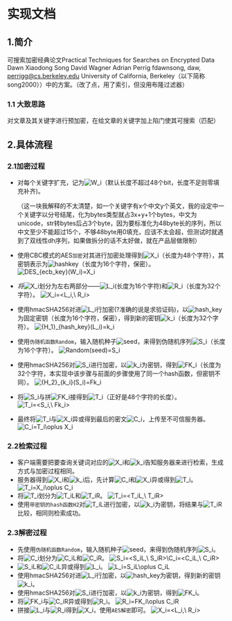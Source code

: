 # 实现文档

## 1.简介

可搜索加密经典论文Practical Techniques for Searches on Encrypted Data Dawn Xiaodong Song David Wagner Adrian Perrig fdawnsong, daw, [perrigg@cs.berkeley.edu](mailto:perrigg@cs.berkeley.edu) University of California, Berkeley（以下简称song2000））中的方案。（改了点，用了索引，但没用布隆过滤器）

### 1.1 大致思路

对文章及其关键字进行预加密，在给文章的关键字加上陷门使其可搜索（匹配）

## 2.具体流程

### 2.1加密过程

- 对每个关键字扩充，记为![W_i](https://math.jianshu.com/math?formula=W_i)（默认长度不超过48个bit，长度不足则零填充补齐)。

   （这一块我解释的不太清楚，如一个关键字有x个中文y个英文，我的设定中一个关键字以分号结尾，化为bytes类型就占3x+y+1个bytes，中文为unicode，str转bytes后占3个byte，因为要标准化为48byte长的序列，所以中文至少不能超过15个，不够48byte用0填充，应该不太会超，但测试时就遇到了双线性dh序列，如果做拆分的话不太好做，就在产品层做限制）

- 使用CBC模式的AES`加密`对其进行加密处理得到![X_i](https://math.jianshu.com/math?formula=X_i)（长度为48个字符），其密钥表示为![hashkey](https://math.jianshu.com/math?formula=hashkey)（长度为16个字符，保密）。
   ![DES_{ecb\_key}(W_i)=X_i](https://math.jianshu.com/math?formula=AES_%7Bhashkey%7D(W_i)%3DX_i)
   
- $将$![X_i](https://math.jianshu.com/math?formula=X_i)划分为左右两部分——![L_i](https://math.jianshu.com/math?formula=L_i)(长度为16个字符)和![R_i](https://math.jianshu.com/math?formula=R_i)（长度为32个字符）。
   ![X_i=<L_i,\ R_i>](https://math.jianshu.com/math?formula=X_i%3D%3CL_i%2C%5C%20R_i%3E)
   
- 使用hmacSHA256对进![L_i](https://math.jianshu.com/math?formula=L_i)行加密(?准确的说是求验证码)，以![hash\_key](https://math.jianshu.com/math?formula=hashkey)为固定密钥（长度为16个字符，保密），得到新的密钥![k_i](https://math.jianshu.com/math?formula=k_i)（长度为32个字符）。
   ![{H_1}_{hash\_key}(L_i)=k_i](https://math.jianshu.com/math?formula=%7BH%7D_%7Bhashkey%7D(L_i)%3Dk_i)
   
- 使用`伪随机函数Random`，输入随机种子![seed](https://math.jianshu.com/math?formula=seed)，来得到伪随机序列![S_i](https://math.jianshu.com/math?formula=S_i)（长度为16个字符）。
   ![Random(seed)=S_i](https://math.jianshu.com/math?formula=Random(seed)%3DS_i)
   
- 使用hmacSHA256对![S_i](https://math.jianshu.com/math?formula=S_i)进行加密，以![k_i](https://math.jianshu.com/math?formula=k_i)为密钥，得到![FK_i](https://math.jianshu.com/math?formula=FK_i)（长度为32个字符，本实现中该步骤与前面的步骤使用了同一个hash函数，但密钥不同）。
   ![{H_2}_{k_i}(S_i)=Fk_i](https://math.jianshu.com/math?formula=%7BH%7D_%7Bk_i%7D(S_i)%3DFk_i)
   
- 将![S_i](https://math.jianshu.com/math?formula=S_i)与拼![FK_i](https://math.jianshu.com/math?formula=FK_i)接得到![T_i](https://math.jianshu.com/math?formula=T_i)（正好是48个字符的长度）。
   ![T_i=<S_i,\ Fk_i>](https://math.jianshu.com/math?formula=T_i%3D%3CS_i%2C%5C%20Fk_i%3E)
   
- 最终将![T_i](https://math.jianshu.com/math?formula=T_i)与![X_i](https://math.jianshu.com/math?formula=X_i)异或得到最后的密文![C_i](https://math.jianshu.com/math?formula=C_i)，上传至不可信服务器。
   ![C_i=T_i\oplus X_i](https://math.jianshu.com/math?formula=C_i%3DT_i%5Coplus%20X_i)

### 2.2检索过程

- 客户端需要把要查询关键词对应的![X_i](https://math.jianshu.com/math?formula=X_i)和![k_i](https://math.jianshu.com/math?formula=k_i)告知服务器来进行检索，生成方式与加密过程相同。
- 服务器得到![X_i](https://math.jianshu.com/math?formula=X_i)和![k_i](https://math.jianshu.com/math?formula=k_i)后，先计算![C_i](https://math.jianshu.com/math?formula=C_i)和![X_i](https://math.jianshu.com/math?formula=X_i)异或得到![T_i](https://math.jianshu.com/math?formula=T_i)。
   ![T_i=X_i\oplus C_i](https://math.jianshu.com/math?formula=T_i%3DX_i%5Coplus%20C_i)
- 将![T_i](https://math.jianshu.com/math?formula=T_i)划分为![T_iL](https://math.jianshu.com/math?formula=T_iL)和![T_iR](https://math.jianshu.com/math?formula=T_iR)。
   ![T_i=<T_iL,\ T_iR>](https://math.jianshu.com/math?formula=T_i%3D%3CT_iL%2C%5C%20T_iR%3E)
- 使用`带密钥的hash函数H2`对![T_iL](https://math.jianshu.com/math?formula=T_iL)进行加密，以![k_i](https://math.jianshu.com/math?formula=k_i)为密钥，将结果与![T_iR](https://math.jianshu.com/math?formula=T_iR)比较，相同则检索成功。

### 2.3解密过程

- 先使用`伪随机函数Random`，输入随机种子![seed](https://math.jianshu.com/math?formula=seed)，来得到伪随机序列![S_i](https://math.jianshu.com/math?formula=S_i)。
- 将![C_i](https://math.jianshu.com/math?formula=C_i)划分为![C_iL](https://math.jianshu.com/math?formula=C_iL)和![C_iR](https://math.jianshu.com/math?formula=C_iR)。
   ![S_i=<S_iL,\ S_iR>\\C_i=<C_iL,\ C_iR>](https://math.jianshu.com/math?formula=C_i%3D%3CC_iL%2C%5C%20C_iR%3E)
- ![S_iL](https://math.jianshu.com/math?formula=S_i)和![C_iL](https://math.jianshu.com/math?formula=C_iL)异或得到![L_i](https://math.jianshu.com/math?formula=L_i)。
   ![L_i=S_iL\oplus C_iL](https://math.jianshu.com/math?formula=L_i%3DS_iL%5Coplus%20C_iL)
- 使用hmacSHA256对进![L_i](https://math.jianshu.com/math?formula=L_i)行加密，以![hash\_key](https://math.jianshu.com/math?formula=hash%5C_key)为密钥，得到新的密钥![k_i](https://math.jianshu.com/math?formula=k_i)。
- 使用hmacSHA256对![S_i](https://math.jianshu.com/math?formula=S_i)进行加密，以![k_i](https://math.jianshu.com/math?formula=k_i)为密钥，得到![FK_i](https://math.jianshu.com/math?formula=FK_i)。
- 将![FK_i](https://math.jianshu.com/math?formula=FK_i)与![C_iR](https://math.jianshu.com/math?formula=C_iR)异或得到![R_i](https://math.jianshu.com/math?formula=R_i)。
   ![R_i=FK_i\oplus C_iR](https://math.jianshu.com/math?formula=R_i%3DFK_i%5Coplus%20C_iR)
- 拼接![L_i](https://math.jianshu.com/math?formula=L_i)与![R_i](https://math.jianshu.com/math?formula=R_i)得到![X_i](https://math.jianshu.com/math?formula=X_i)，使用`AES解密`即可。
   ![X_i=<L_i,\ R_i>](https://math.jianshu.com/math?formula=X_i%3D%3CL_i%2C%5C%20R_i%3E)



